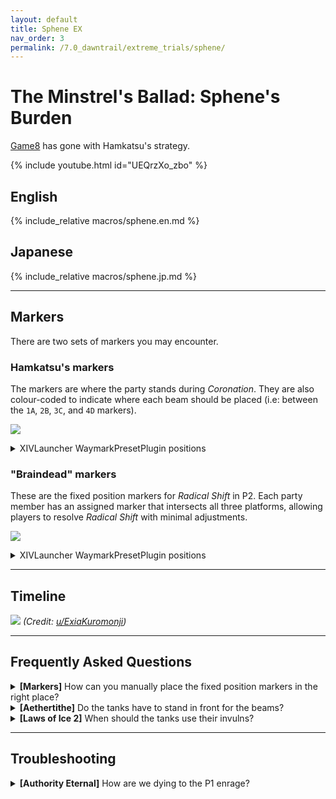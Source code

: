 ```yaml
---
layout: default
title: Sphene EX
nav_order: 3
permalink: /7.0_dawntrail/extreme_trials/sphene/
---
```


# The Minstrel's Ballad: Sphene's Burden

[Game8](https://game8.jp/ff14/641571) has gone with Hamkatsu's strategy.

{% include youtube.html id="UEQrzXo_zbo" %}

## English

{% include_relative macros/sphene.en.md %}

## Japanese

{% include_relative macros/sphene.jp.md %}

---

## Markers

There are two sets of markers you may encounter.

### Hamkatsu's markers

The markers are where the party stands during *Coronation*. They are also
colour-coded to indicate where each beam should be placed (i.e: between the
`1A`, `2B`, `3C`, and `4D` markers).

![]({{site.baseurl}}/images/7.0_dawntrail/sphene/markers.jpg)
<details markdown=block>
<summary>XIVLauncher WaymarkPresetPlugin positions</summary>

```json
{
  "Name":"Sphene EX (Hamkatsu)",
  "MapID":1017,
  "A":{"X":100.0,"Y":0.0,"Z":81.375,"ID":0,"Active":true},
  "B":{"X":118.625,"Y":0.0,"Z":100.0,"ID":1,"Active":true},
  "C":{"X":100.0,"Y":0.0,"Z":118.625,"ID":2,"Active":true},
  "D":{"X":81.375,"Y":0.0,"Z":100.0,"ID":3,"Active":true},
  "One":{"X":118.625,"Y":0.0,"Z":81.375,"ID":4,"Active":true},
  "Two":{"X":118.625,"Y":0.0,"Z":118.625,"ID":5,"Active":true},
  "Three":{"X":81.375,"Y":0.0,"Z":118.625,"ID":6,"Active":true},
  "Four":{"X":81.375,"Y":0.0,"Z":81.375,"ID":7,"Active":true}
}
```

</details>

### "Braindead" markers

These are the fixed position markers for *Radical Shift* in P2. Each party
member has an assigned marker that intersects all three platforms, allowing
players to resolve *Radical Shift* with minimal adjustments.

![]({{site.baseurl}}/images/7.0_dawntrail/sphene/markers2.jpg)
<details markdown=block>
<summary>XIVLauncher WaymarkPresetPlugin positions</summary>

```json
{
  "Name":"Sphene EX (Braindead)",
  "MapID":1017,
  "A":{"X":108.7,"Y":0.0,"Z":86.7,"ID":0,"Active":true},
  "B":{"X":104.0,"Y":0.0,"Z":94.0,"ID":1,"Active":true},
  "C":{"X":108.0,"Y":0.0,"Z":98.0,"ID":2,"Active":true},
  "D":{"X":112.0,"Y":0.0,"Z":102.0,"ID":3,"Active":true},
  "One":{"X":91.3,"Y":0.0,"Z":86.7,"ID":4,"Active":true},
  "Two":{"X":96.0,"Y":0.0,"Z":94.0,"ID":5,"Active":true},
  "Three":{"X":92.0,"Y":0.0,"Z":98.0,"ID":6,"Active":true},
  "Four":{"X":88.0,"Y":0.0,"Z":102.0,"ID":7,"Active":true}
}
```

</details>

---

## Timeline
![](https://preview.redd.it/spoiler-7-1-ex3-timeline-v0-i330ioksqq0e1.png?width=1684&format=png&auto=webp&s=60dd46440cce5f601eefbbe5c39821d4130b6e3a)
*(Credit: [u/ExiaKuromonji](https://www.reddit.com/r/ffxiv/comments/1gqk8l3/spoiler_71_ex3_timeline/))*

---

## Frequently Asked Questions

<details markdown=block>
<summary>
  <b>[Markers]</b> How can you manually place the fixed position markers in the
  right place?
</summary>
<table>
  <tr>
    <td>
      <p>There are no visible markings at the start, however, the final arena
      has lines drawn on the ground that mark the three different platforms <em>(see the attached image)</em>.</p>
      <p>Once the fight has been cleared, you can then place markers at the
      appropriate places manually and save them for the next round.</p>
    </td>
    <td>
      <img src="{{site.baseurl}}/images/7.0_dawntrail/sphene/arena_lines.jpg">
    </td>
  </tr>
</table>
</details>

<details markdown=block>
<summary>
  <b>[Aethertithe]</b> Do the tanks have to stand in front for the beams?
</summary>
<table>
  <tr>
    <td>
      <p>No, the beams split their damage between all players hit, with no 
      consideration to who is in front.</p>
    </td>
  </tr>
</table>
</details>

<details markdown=block>
<summary>
  <b>[Laws of Ice 2]</b> When should the tanks use their invulns?
</summary>
<table>
  <tr>
    <td>
      <p>The stack marker will pulse six times before resolving.</p>
      <p>The tanks should use their invulns <b>at the fifth pulse</b> to cover
      the last two hits.</p>
    </td>
  </tr>
</table>
</details>

---

## Troubleshooting

<details markdown=block>
<summary>
  <b>[Authority Eternal]</b> How are we dying to the P1 enrage?
</summary>
<table>
  <tr>
    <td>
      <p>The mechanic sequence after the Virtual Shift (Ice) phase goes:</p>
      <ol>
        <li><em>Prosecution of War</em> (tankbusters)</li>
        <li><em>Royal Domain</em> (raid-wide damage)</li>
        <li><em>Legitimate Force</em> (half-room E/W cleaves)</li>
        <li><em>Royal Domain</em> (raid-wide damage)</li>
        <li><em>Authority Eternal</em> (P1 enrage)</li>
      </ol>
      <p>This whole sequence lasts a minute- <b>however, this is interrupted,
      and goes straight to Authority Eternal when the boss goes below 2.0% HP.</b></p>
      <p>The danger is that <em>Authority Eternal</em> is pushed, but the 
      party has weakened members, or doesn't have the ability to burst down 
      the boss's HP to 0.1% before <em>Authority Eternal</em> resolves, 
      leading to a wipe.</p>
      <p>For that reason, if the party was struggling earlier, it may be 
      worth considering holding damage or building resources for 
      <em>Authority Eternal</em>. Also note that if the boss's is pushed below
      2.0% HP in the middle of a mechanic, the mechanic will complete before 
      starting <em>Authority Eternal</em>.</p>
    </td>
  </tr>
</table>
</details>

<script data-goatcounter="https://tuufless.goatcounter.com/count"
        async src="//gc.zgo.at/count.js"></script>

